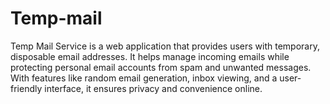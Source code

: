# Temp-mail
Temp Mail Service is a web application that provides users with temporary, disposable email addresses. It helps manage incoming emails while protecting personal email accounts from spam and unwanted messages. With features like random email generation, inbox viewing, and a user-friendly interface, it ensures privacy and convenience online.
